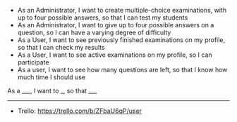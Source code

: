 * As an Administrator, I want to create multiple-choice examinations, with up to four possible answers, so that I can test my students
* As an Administrator, I want to give up to four possible answers on a question, so I can have a varying degree of difficulty
* As a User, I want to see previously finished examinations on my profile, so that I can check my results
* As a User, I want to see active examinations on my profile, so I can participate
* As a user, I want to see how many questions are left, so that I know how much time I should use

As a ___, I want to _, so that ___
****

* Trello: https://trello.com/b/ZFbaU6qP/user
